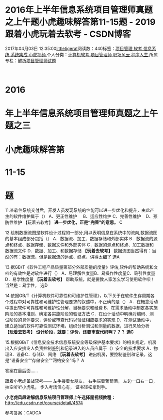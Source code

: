 
# 2016年上半年信息系统项目管理师真题之上午题小虎趣味解答第11-15题 - 2019跟着小虎玩着去软考 - CSDN博客

2017年04月03日 12:35:00[littletigerat](https://me.csdn.net/littletigerat)阅读数：440标签：[项目管理																](https://so.csdn.net/so/search/s.do?q=项目管理&t=blog)[软考																](https://so.csdn.net/so/search/s.do?q=软考&t=blog)[信息系统																](https://so.csdn.net/so/search/s.do?q=信息系统&t=blog)[系统集成																](https://so.csdn.net/so/search/s.do?q=系统集成&t=blog)[小虎视频																](https://so.csdn.net/so/search/s.do?q=小虎视频&t=blog)[
							](https://so.csdn.net/so/search/s.do?q=系统集成&t=blog)[
																					](https://so.csdn.net/so/search/s.do?q=信息系统&t=blog)个人分类：[计算机软考																](https://blog.csdn.net/littletigerat/article/category/665982)[项目管理师																](https://blog.csdn.net/littletigerat/article/category/619599)[职场风云																](https://blog.csdn.net/littletigerat/article/category/774453)[程序人生																](https://blog.csdn.net/littletigerat/article/category/779495)[
							](https://blog.csdn.net/littletigerat/article/category/774453)
[
																					](https://blog.csdn.net/littletigerat/article/category/619599)所属专栏：[解析项目管理师试题](https://blog.csdn.net/column/details/15005.html)[
							](https://blog.csdn.net/littletigerat/article/category/619599)
[
																	](https://blog.csdn.net/littletigerat/article/category/665982)

[
		](https://so.csdn.net/so/search/s.do?q=信息系统&t=blog)
[
	](https://so.csdn.net/so/search/s.do?q=软考&t=blog)
[
	](https://so.csdn.net/so/search/s.do?q=项目管理&t=blog)
﻿﻿
# 2016
# 年上半年信息系统项目管理师真题之上午题之三
# 小虎趣味解答第
# 11-15
# 题

11.某软件系统交付后，开发人员发现系统的性能可以进一步优化和提升，由此产生的软件维护属于（）
A、更正性维护     B、适应性维护
C、完善性维护    D、预防性维护
【玩着去软考】
**进一步优化，正是“完善”的意思。**
C

12.绘制数据流图是软件设计过程的一部分,用以表明信息在系统中的流向,数据流图的基本组成部分包括（）
A．数据流、加工、数据存储和外部实体
B．数据流的源点和终点、数据存储、数据文件和外部实体
C．数据的源点和终点、加工数据和数据流文件
D．数据、加工、和数据存储
**【玩着去软考】**
数据流图当然得有：当然的有：数据流，但是数据流的远点、终点，讲得太细了
选A

13.据GB/T《软件工程产品质量第部分外部质量的度量》评估,软件的帮助系统和文档的有效性是对软件进行（）
A．易理解性度量B．易操作性度量C．吸引性度量D．易学性度量
**【玩着去软考】**
帮助系统，就是要教人家怎么学习使用软件呗！当然是：易学性。
选D

14.依据GB/T《计算机软件可靠性和可维护性管理》，以下关于在软件生存周期各个过程中对可靠性和可维护性管理要求的叙述中，不正确的是（）
A．在概念活动中提出软件可靠性和可维护性分解、目标要求和经费
B．在需求活动中制定各实施阶段的基本准则、确定各实施阶段的验证方法
C．在设计话动中明确对编码、测试阶段的具体要求，评价或审查代码以验证相应要求的实现
D．在测试活动中，建立适当的软件可靠性测试环境，组织分析测试和测量的数据，进行风险分析
**【玩着去软考】**
**设计阶段，就要：评价，还要审查代码啊？？？**
**选C**

15.根据GB/T《信息安全技术信息系统安全等级保护基本要求》的相关规定，机房出入应安排专人负责控制鉴别和记录进入的人员应属于（）安全的技术要求
A．物理B．设备C．存储D．网络
**【玩着去软考】**
进出机房，要控制鉴别和记录，这是“设备安全”“存储安全”“网络安全”吗？
A

答案在最后面……


跟着小老虎备战软考——
左手搂着女朋友，
右手端着葡萄酒，
左边一口右一口，
抽空听听小虎吼，
步入考场信心有，
证书轻松拿到手。

**小老虎风趣讲解信息系统项目管理师****上午选择题****视频教程：**
http://edu.csdn.net/course/detail/4574

参考答案：CADCA

[
](https://so.csdn.net/so/search/s.do?q=项目管理&t=blog)
